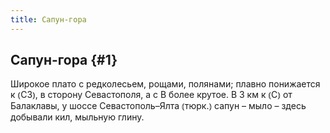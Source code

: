```yaml
---
title: Сапун-гора
---
```

## Сапун-гора {#1}

Широкое плато с редколесьем, рощами, полянами; плавно понижается к ⦅СЗ⦆, в сторону Севастополя, а с В более крутое. В 3 км к ⦅С⦆ от Балаклавы, у шоссе Севастополь–Ялта ⦅тюрк.⦆ сапун – мыло – здесь добывали кил, мыльную глину.
